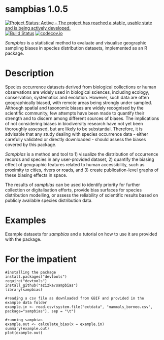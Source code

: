 # sampbias 1.0.5
[![Project Status: Active – The project has reached a stable, usable state and is being actively developed.](https://www.repostatus.org/badges/latest/active.svg)](https://www.repostatus.org/#active)
[![Build Status](https://travis-ci.org/azizka/sampbias.svg?branch=master)](https://travis-ci.org/azizka/sampbias)
[![codecov.io](https://codecov.io/github/azizka/sampbias/graphs/badge.svg?branch=master)](https://codecov.io/github/azizka/sampbias)

*Sampbias* is a statistical method to evaluate and visualise geographic sampling biases in species distribution datasets, implemented as an R package.

# Description
Species occurrence datasets derived from biological collections or human observations are widely used in biological sciences, including ecology, conservation, systematics and evolution. However, such data are often geographically biased, with remote areas being strongly under sampled. Although spatial and taxonomic biases are widely recognised by the scientific community, few attempts have been made to quantify their strength and to discern among different sources of biases. The implications of not considering biases in biodiversity research have not yet been thoroughly assessed, but are likely to be substantial. Therefore, it is advisable that any study dealing with species occurrence data - either carefully validated or directly downloaded - should assess the biases covered by this package.     

*Sampbias* is a method and tool to 1) visualize the distribution of occurrence records and species in any user-provided dataset, 2) quantify the biasing effect of geographic features related to human accessibility, such as proximity to cities, rivers or roads, and 3) create publication-level graphs of these biasing effects in space.

The results of *sampbias* can be used to identify priority for further collection or digitalisation efforts, provide bias surfaces for species distribution modelling, or assess the reliability of scientific results based on publicly available species distribution data.

# Examples
Example datasets for *sampbias* and a tutorial on how to use it are provided with the package.

# For the impatient

```
#installing the package
install.packages("devtools")  
require("devtools")
install_github("azizka/sampbias")
library(sampbias)

#reading a csv file as downloaded from GBIF and provided in the example data folder
example.in <- read.csv(system.file("extdata", "mammals_borneo.csv",
package="sampbias"), sep = "\t")

#running sampbias
example.out <- calculate_bias(x = example.in)
summary(example.out)
plot(example.out)

```
